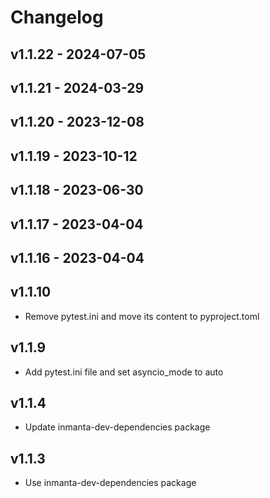 # Changelog

## v1.1.22 - 2024-07-05


## v1.1.21 - 2024-03-29


## v1.1.20 - 2023-12-08


## v1.1.19 - 2023-10-12


## v1.1.18 - 2023-06-30


## v1.1.17 - 2023-04-04


## v1.1.16 - 2023-04-04


## v1.1.10
- Remove pytest.ini and move its content to pyproject.toml

## v1.1.9
- Add pytest.ini file and set asyncio_mode to auto

## v1.1.4
- Update inmanta-dev-dependencies package

## v1.1.3
- Use inmanta-dev-dependencies package
